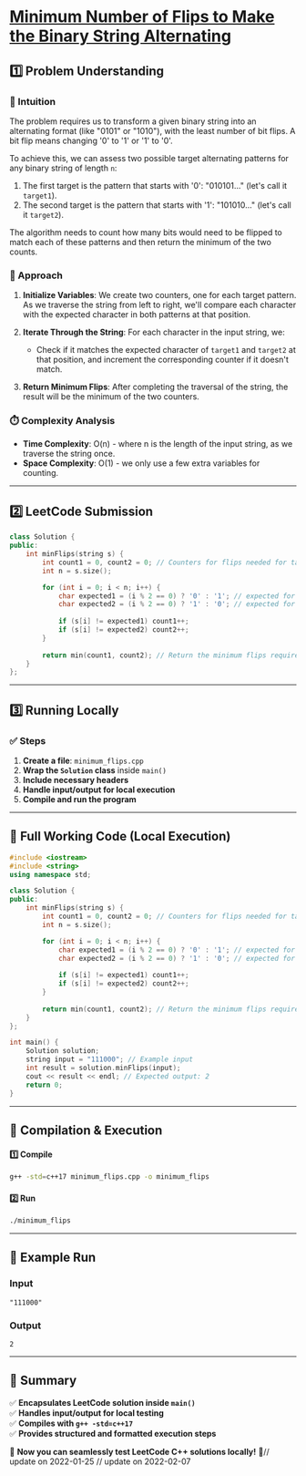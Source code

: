# **[Minimum Number of Flips to Make the Binary String Alternating](https://leetcode.com/problems/minimum-number-of-flips-to-make-the-binary-string-alternating/description/)**  

## **1️⃣ Problem Understanding**  
### **📌 Intuition**  
The problem requires us to transform a given binary string into an alternating format (like "0101" or "1010"), with the least number of bit flips. A bit flip means changing '0' to '1' or '1' to '0'. 

To achieve this, we can assess two possible target alternating patterns for any binary string of length `n`:
1. The first target is the pattern that starts with '0': "010101..." (let's call it `target1`).
2. The second target is the pattern that starts with '1': "101010..." (let's call it `target2`).

The algorithm needs to count how many bits would need to be flipped to match each of these patterns and then return the minimum of the two counts.

### **🚀 Approach**  
1. **Initialize Variables**: We create two counters, one for each target pattern. As we traverse the string from left to right, we'll compare each character with the expected character in both patterns at that position.
  
2. **Iterate Through the String**: For each character in the input string, we:
   - Check if it matches the expected character of `target1` and `target2` at that position, and increment the corresponding counter if it doesn't match.
  
3. **Return Minimum Flips**: After completing the traversal of the string, the result will be the minimum of the two counters.

### **⏱️ Complexity Analysis**  
- **Time Complexity**: O(n) - where n is the length of the input string, as we traverse the string once.
- **Space Complexity**: O(1) - we only use a few extra variables for counting.

---  

## **2️⃣ LeetCode Submission**  
```cpp
class Solution {
public:
    int minFlips(string s) {
        int count1 = 0, count2 = 0; // Counters for flips needed for target1 and target2
        int n = s.size();

        for (int i = 0; i < n; i++) {
            char expected1 = (i % 2 == 0) ? '0' : '1'; // expected for target1
            char expected2 = (i % 2 == 0) ? '1' : '0'; // expected for target2
            
            if (s[i] != expected1) count1++;
            if (s[i] != expected2) count2++;
        }
        
        return min(count1, count2); // Return the minimum flips required
    }
};
```  

---  

## **3️⃣ Running Locally**  
### **✅ Steps**  
1. **Create a file**: `minimum_flips.cpp`  
2. **Wrap the `Solution` class** inside `main()`  
3. **Include necessary headers**  
4. **Handle input/output for local execution**  
5. **Compile and run the program**  

---  

## **📝 Full Working Code (Local Execution)**  
```cpp
#include <iostream>
#include <string>
using namespace std;

class Solution {
public:
    int minFlips(string s) {
        int count1 = 0, count2 = 0; // Counters for flips needed for target1 and target2
        int n = s.size();

        for (int i = 0; i < n; i++) {
            char expected1 = (i % 2 == 0) ? '0' : '1'; // expected for target1
            char expected2 = (i % 2 == 0) ? '1' : '0'; // expected for target2
            
            if (s[i] != expected1) count1++;
            if (s[i] != expected2) count2++;
        }
        
        return min(count1, count2); // Return the minimum flips required
    }
};

int main() {
    Solution solution;
    string input = "111000"; // Example input
    int result = solution.minFlips(input);
    cout << result << endl; // Expected output: 2
    return 0;
}
```  

---  

## **🔧 Compilation & Execution**  
#### **1️⃣ Compile**  
```bash
g++ -std=c++17 minimum_flips.cpp -o minimum_flips
```  

#### **2️⃣ Run**  
```bash
./minimum_flips
```  

---  

## **🎯 Example Run**  
### **Input**  
```
"111000"
```  
### **Output**  
```
2
```  

---  

## **📌 Summary**  
✅ **Encapsulates LeetCode solution inside `main()`**  
✅ **Handles input/output for local testing**  
✅ **Compiles with `g++ -std=c++17`**  
✅ **Provides structured and formatted execution steps**  

🚀 **Now you can seamlessly test LeetCode C++ solutions locally!** 🚀// update on 2022-01-25
// update on 2022-02-07

